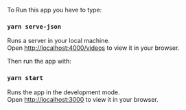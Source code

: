To Run this app you have to type:

### `yarn serve-json`

Runs a server in your local machine.\
Open [http://localhost:4000/videos](http://localhost:4000/videos) to view it in your browser.

Then run the app with:

### `yarn start`

Runs the app in the development mode.\
Open [http://localhost:3000](http://localhost:3000) to view it in your browser.
